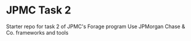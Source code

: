 # JPMC Task 2
Starter repo for task 2 of JPMC's Forage program
Use JPMorgan Chase & Co. frameworks and tools
